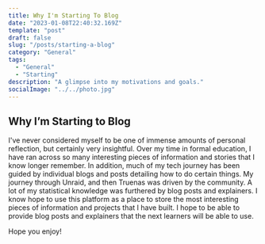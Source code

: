 ```yaml
---
title: Why I'm Starting To Blog
date: "2023-01-08T22:40:32.169Z"
template: "post"
draft: false
slug: "/posts/starting-a-blog"
category: "General"
tags:
  - "General"
  - "Starting"
description: "A glimpse into my motivations and goals."
socialImage: "../../photo.jpg"
---
```


## Why I’m Starting to Blog

I've never considered myself to be one of immense amounts of personal reflection, but certainly very insightful. Over my time in formal education, I have ran across so many interesting pieces of information and stories that I know longer remember. In addition, much of my tech journey has been guided by individual blogs and posts detailing how to do certain things. My journey through Unraid, and then Truenas was driven by the community. A lot of my statistical knowledge was furthered by blog posts and explainers. I know hope to use this platform as a place to store the most interesting pieces of information and projects that I have built. I hope to be able to provide blog posts and explainers that the next learners will be able to use. 

Hope you enjoy!